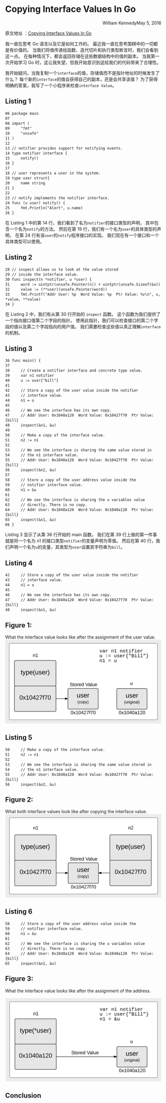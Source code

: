 # Copying Interface Values In Go

<p align="right">William KennedyMay 5, 2016</p>

原文地址 ：[Copying Interface Values In Go](https://www.ardanlabs.com/blog/2016/05/copying-interface-values-in-go.html)

我一直在思考 Go 语言以及它是如何工作的。
最近我一直在思考围棋中的一切都是有价值的。
当我们将值传递给函数，迭代切片和执行类型断言时，我们会看到这一点。
在每种情况下，都会返回存储在这些数据结构中的值的副本。
当我第一次开始学习 Go 时，这让我失望，但我开始意识到这给我们的代码带来了合理性。

我开始疑问，当我复制一个`interface`的值，存储值而不是指针地址的时候发生了什么？
每个新的`interface`的值会获得自己的副本，还是会共享该值？
为了获得明确的答案，我写了一个小程序来检查`interface Value`。

## Listing 1

```
06 package main
07
08 import (
09     "fmt"
10     "unsafe"
11 )
12
13 // notifier provides support for notifying events.
14 type notifier interface {
15     notify()
16 }
17
18 // user represents a user in the system.
19 type user struct{
20     name string
21 }
22
23 // notify implements the notifier interface.
24 func (u user) notify() {
25     fmt.Println("Alert", u.name)
26 }
```

在 Listing 1 中的第 14 行，我们看到了名为`notifier`的接口类型的声明，
其中包含一个名为`notify`的方法。
然后在第 19 行，我们有一个名为`user`的具体类型的声明，
在第 24 行有该`user`的`notify`程序接口的实现。
我们现在有一个接口和一个具体类型可以使用。

## Listing 2

```
28 // inspect allows us to look at the value stored
29 // inside the interface value.
30 func inspect(n *notifier, u *user) {
31     word := uintptr(unsafe.Pointer(n)) + uintptr(unsafe.Sizeof(&u))
32     value := (**user)(unsafe.Pointer(word))
33     fmt.Printf("Addr User: %p  Word Value: %p  Ptr Value: %v\n", u, *value, **value)
34 }
```

在 Listing 2 中，我们有从第 30 行开始的 `inspect` 函数。
这个函数为我们提供了一个指向接口值第二个字段的指针。
使用此指针，我们可以检查接口的第二个字段的值以及第二个字段指向的用户值。
我们需要检查这些值以真正理解`interface`的机制。

## Listing 3

```
36 func main() {
37
38     // Create a notifier interface and concrete type value.
39     var n1 notifier
40     u := user{"bill"}
41
42     // Store a copy of the user value inside the notifier
43     // interface value.
44     n1 = u
45
46     // We see the interface has its own copy.
47     // Addr User: 0x1040a120  Word Value: 0x10427f70  Ptr Value: {bill}
48     inspect(&n1, &u)
49
50     // Make a copy of the interface value.
51     n2 := n1
52
53     // We see the interface is sharing the same value stored in
54     // the n1 interface value.
55     // Addr User: 0x1040a120  Word Value: 0x10427f70  Ptr Value: {bill}
56     inspect(&n2, &u)
57
58     // Store a copy of the user address value inside the
59     // notifier interface value.
60     n1 = &u
61
62     // We see the interface is sharing the u variables value
63     // directly. There is no copy.
64     // Addr User: 0x1040a120  Word Value: 0x1040a120  Ptr Value: {bill}
65     inspect(&n1, &u)
66 }
```

Listing 3 显示了从第 36 行开始的 main 函数。
我们在第 39 行上做的第一件事就是将一个名为 n1 的接口类型`notifier`的变量声明为零值。
然后在第 40 行，我们声明一个名为`u`的变量，其类型为`user`设置其字符串为`bill`。

## Listing 4

```
42     // Store a copy of the user value inside the notifier
43     // interface value.
44     n1 = u
45
46     // We see the interface has its own copy.
47     // Addr User: 0x1040a120  Word Value: 0x10427f70  Ptr Value: {bill}
48     inspect(&n1, &u)
```

## Figure 1:

What the interface value looks like after the assignment of the user value.
![69_figure1.png](./asset/69_figure1.png)

## Listing 5

```
50     // Make a copy of the interface value.
51     n2 := n1
52
53     // We see the interface is sharing the same value stored in
54     // the n1 interface value.
55     // Addr User: 0x1040a120  Word Value: 0x10427f70  Ptr Value: {bill}
56     inspect(&n2, &u)
```

## Figure 2:

What both interface values look like after copying the interface value.
![69_figure2.png](./asset/69_figure2.png)

## Listing 6

```
58     // Store a copy of the user address value inside the
59     // notifier interface value.
60     n1 = &u
61
62     // We see the interface is sharing the u variables value
63     // directly. There is no copy.
64     // Addr User: 0x1040a120  Word Value: 0x1040a120  Ptr Value: {bill}
65     inspect(&n1, &u)
```

## Figure 3:

What the interface value looks like after the assignment of the address.

![69_figure3.png](./asset/69_figure3.png)

## Conclusion
